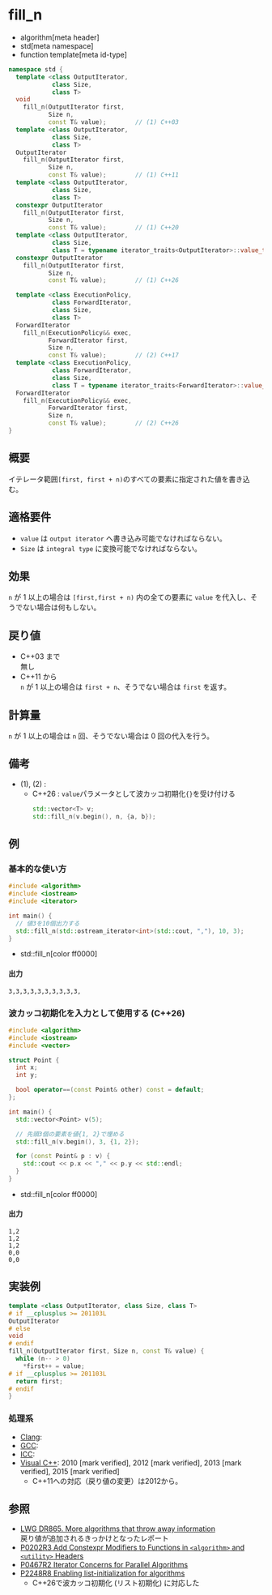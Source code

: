 # fill_n
* algorithm[meta header]
* std[meta namespace]
* function template[meta id-type]

```cpp
namespace std {
  template <class OutputIterator,
            class Size,
            class T>
  void
    fill_n(OutputIterator first,
           Size n,
           const T& value);        // (1) C++03
  template <class OutputIterator,
            class Size,
            class T>
  OutputIterator
    fill_n(OutputIterator first,
           Size n,
           const T& value);        // (1) C++11
  template <class OutputIterator,
            class Size,
            class T>
  constexpr OutputIterator
    fill_n(OutputIterator first,
           Size n,
           const T& value);        // (1) C++20
  template <class OutputIterator,
            class Size,
            class T = typename iterator_traits<OutputIterator>::value_type>
  constexpr OutputIterator
    fill_n(OutputIterator first,
           Size n,
           const T& value);        // (1) C++26

  template <class ExecutionPolicy,
            class ForwardIterator,
            class Size,
            class T>
  ForwardIterator
    fill_n(ExecutionPolicy&& exec,
           ForwardIterator first,
           Size n,
           const T& value);        // (2) C++17
  template <class ExecutionPolicy,
            class ForwardIterator,
            class Size,
            class T = typename iterator_traits<ForwardIterator>::value_type>
  ForwardIterator
    fill_n(ExecutionPolicy&& exec,
           ForwardIterator first,
           Size n,
           const T& value);        // (2) C++26
}
```

## 概要
イテレータ範囲`[first, first + n)`のすべての要素に指定された値を書き込む。


## 適格要件
- `value` は `output iterator` へ書き込み可能でなければならない。
- `Size` は `integral type` に変換可能でなければならない。


## 効果
`n` が 1 以上の場合は `[first,first + n)` 内の全ての要素に `value` を代入し、そうでない場合は何もしない。


## 戻り値
- C++03 まで  
	無し
- C++11 から  
	`n` が 1 以上の場合は `first + n`、そうでない場合は `first` を返す。


## 計算量
`n` が 1 以上の場合は `n` 回、そうでない場合は 0 回の代入を行う。


## 備考
- (1), (2) :
    - C++26 : `value`パラメータとして波カッコ初期化`{}`を受け付ける
        ```cpp
        std::vector<T> v;
        std::fill_n(v.begin(), n, {a, b});
        ```


## 例
### 基本的な使い方
```cpp example
#include <algorithm>
#include <iostream>
#include <iterator>

int main() {
  // 値3を10個出力する
  std::fill_n(std::ostream_iterator<int>(std::cout, ","), 10, 3);
}
```
* std::fill_n[color ff0000]

#### 出力
```
3,3,3,3,3,3,3,3,3,3,
```

### 波カッコ初期化を入力として使用する (C++26)
```cpp example
#include <algorithm>
#include <iostream>
#include <vector>

struct Point {
  int x;
  int y;

  bool operator==(const Point& other) const = default;
};

int main() {
  std::vector<Point> v(5);

  // 先頭3個の要素を値{1, 2}で埋める
  std::fill_n(v.begin(), 3, {1, 2});

  for (const Point& p : v) {
    std::cout << p.x << "," << p.y << std::endl;
  }
}
```
* std::fill_n[color ff0000]

#### 出力
```
1,2
1,2
1,2
0,0
0,0
```


## 実装例
```cpp
template <class OutputIterator, class Size, class T>
# if __cplusplus >= 201103L
OutputIterator
# else
void
# endif
fill_n(OutputIterator first, Size n, const T& value) {
  while (n-- > 0)
    *first++ = value;
# if __cplusplus >= 201103L
  return first;
# endif
}
```


### 処理系
- [Clang](/implementation.md#clang):
- [GCC](/implementation.md#gcc): 
- [ICC](/implementation.md#icc): 
- [Visual C++](/implementation.md#visual_cpp): 2010 [mark verified], 2012 [mark verified], 2013 [mark verified], 2015 [mark verified]
	- C++11への対応（戻り値の変更）は2012から。


## 参照
- [LWG DR865. More algorithms that throw away information](http://cplusplus.github.io/LWG/lwg-defects.html#865)  
	戻り値が追加されるきっかけとなったレポート
- [P0202R3 Add Constexpr Modifiers to Functions in `<algorithm>` and `<utility>` Headers](http://www.open-std.org/jtc1/sc22/wg21/docs/papers/2017/p0202r3.html)
- [P0467R2 Iterator Concerns for Parallel Algorithms](http://www.open-std.org/jtc1/sc22/wg21/docs/papers/2017/p0467r2.html)
- [P2248R8 Enabling list-initialization for algorithms](https://open-std.org/jtc1/sc22/wg21/docs/papers/2024/p2248r8.html)
    - C++26で波カッコ初期化 (リスト初期化) に対応した

